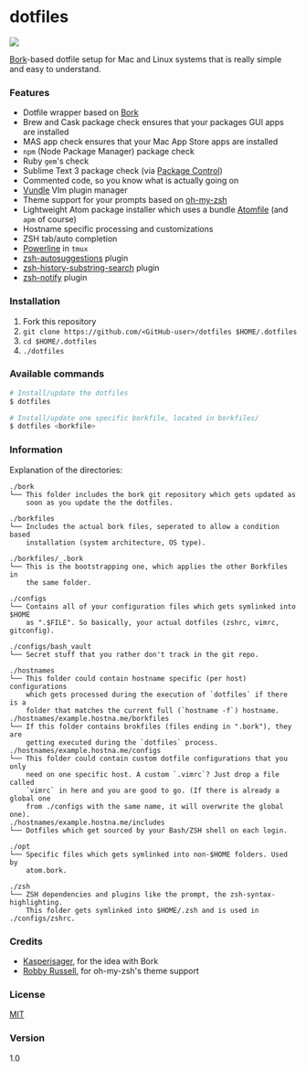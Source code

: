 dotfiles
========

![](http://up.frd.mn/lTR9b.png)

[Bork](https://github.com/mattly/bork)-based dotfile setup for Mac and Linux systems that is really simple and easy to understand.

### Features

* Dotfile wrapper based on [Bork](https://github.com/mattly/bork)
* Brew and Cask package check ensures that your packages GUI apps are installed
* MAS app check ensures that your Mac App Store apps are installed
* `npm` (Node Package Manager) package check
* Ruby `gem`'s check
* Sublime Text 3 package check (via [Package Control](packagecontrol.io))
* Commented code, so you know what is actually going on
* [Vundle](https://github.com/gmarik/Vundle.vim) VIm plugin manager
* Theme support for your prompts based on [oh-my-zsh](https://github.com/robbyrussell/oh-my-zsh/)
* Lightweight Atom package installer which uses a bundle [Atomfile](opt/Atomfile) (and `apm` of course)
* Hostname specific processing and customizations
* ZSH tab/auto completion
* [Powerline](https://github.com/Lokaltog/powerline) in `tmux`
* [zsh-autosuggestions](https://github.com/tarruda/zsh-autosuggestions) plugin
* [zsh-history-substring-search](https://github.com/zsh-users/zsh-history-substring-search) plugin
* [zsh-notify](https://github.com/marzocchi/zsh-notify) plugin

### Installation

1. Fork this repository
2. `git clone https://github.com/<GitHub-user>/dotfiles $HOME/.dotfiles`
3. `cd $HOME/.dotfiles`
4. `./dotfiles`

### Available commands

```sh
# Install/update the dotfiles
$ dotfiles

# Install/update one specific borkfile, located in borkfiles/
$ dotfiles <borkfile>
```

### Information

Explanation of the directories:

```
./bork
└── This folder includes the bork git repository which gets updated as
    soon as you update the the dotfiles.

./borkfiles
└── Includes the actual bork files, seperated to allow a condition based
    installation (system architecture, OS type).

./borkfiles/_.bork
└── This is the bootstrapping one, which applies the other Borkfiles in
    the same folder.

./configs
└── Contains all of your configuration files which gets symlinked into $HOME
    as ".$FILE". So basically, your actual dotfiles (zshrc, vimrc, gitconfig).

./configs/bash_vault
└── Secret stuff that you rather don't track in the git repo.

./hostnames
└── This folder could contain hostname specific (per host) configurations
    which gets processed during the execution of `dotfiles` if there is a
    folder that matches the current full (`hostname -f`) hostname.
./hostnames/example.hostna.me/borkfiles
└── If this folder contains brokfiles (files ending in ".bork"), they are
    getting executed during the `dotfiles` process.
./hostnames/example.hostna.me/configs
└── This folder could contain custom dotfile configurations that you only
    need on one specific host. A custom `.vimrc`? Just drop a file called
    `vimrc` in here and you are good to go. (If there is already a global one
    from ./configs with the same name, it will overwrite the global one).
./hostnames/example.hostna.me/includes
└── Dotfiles which get sourced by your Bash/ZSH shell on each login.

./opt
└── Specific files which gets symlinked into non-$HOME folders. Used by
    atom.bork.

./zsh
└── ZSH dependencies and plugins like the prompt, the zsh-syntax-highlighting.
    This folder gets symlinked into $HOME/.zsh and is used in ./configs/zshrc.
```

### Credits

* [Kasperisager](https://github.com/kasperisager), for the idea with Bork
* [Robby Russell](https://github.com/robbyrussell), for oh-my-zsh's theme support

### License

[MIT](LICENSE)

### Version

1.0

